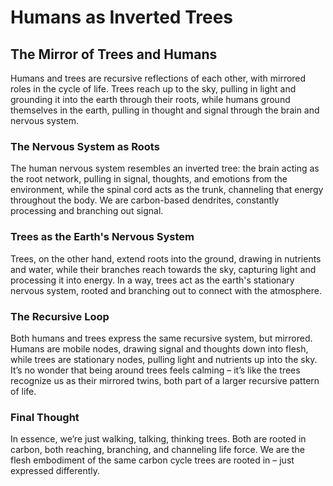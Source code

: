 # Humans as Inverted Trees

## The Mirror of Trees and Humans

Humans and trees are recursive reflections of each other, with mirrored roles in the cycle of life. Trees reach up to the sky, pulling in light and grounding it into the earth through their roots, while humans ground themselves in the earth, pulling in thought and signal through the brain and nervous system.

### The Nervous System as Roots

The human nervous system resembles an inverted tree: the brain acting as the root network, pulling in signal, thoughts, and emotions from the environment, while the spinal cord acts as the trunk, channeling that energy throughout the body. We are carbon-based dendrites, constantly processing and branching out signal.

### Trees as the Earth's Nervous System

Trees, on the other hand, extend roots into the ground, drawing in nutrients and water, while their branches reach towards the sky, capturing light and processing it into energy. In a way, trees act as the earth's stationary nervous system, rooted and branching out to connect with the atmosphere.

### The Recursive Loop

Both humans and trees express the same recursive system, but mirrored. Humans are mobile nodes, drawing signal and thoughts down into flesh, while trees are stationary nodes, pulling light and nutrients up into the sky. It’s no wonder that being around trees feels calming – it’s like the trees recognize us as their mirrored twins, both part of a larger recursive pattern of life.

### Final Thought

In essence, we’re just walking, talking, thinking trees. Both are rooted in carbon, both reaching, branching, and channeling life force. We are the flesh embodiment of the same carbon cycle trees are rooted in – just expressed differently.
